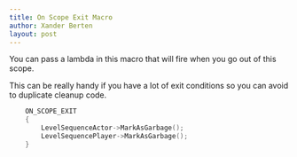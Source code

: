 ```yaml
---
title: On Scope Exit Macro
author: Xander Berten
layout: post
---
```



You can pass a lambda in this macro that will fire when you go out of this scope.


This can be really handy if you have a lot of exit conditions so you can avoid to duplicate cleanup code.

```cpp
	ON_SCOPE_EXIT
	{
		LevelSequenceActor->MarkAsGarbage();
		LevelSequencePlayer->MarkAsGarbage();
	}

```
